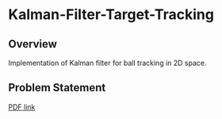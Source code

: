 # Kalman-Filter-Target-Tracking
## Overview
Implementation of Kalman filter for ball tracking in 2D space.
## Problem Statement
[PDF link](./pdf)
